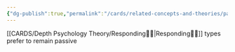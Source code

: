 ```yaml
---
{"dg-publish":true,"permalink":"/cards/related-concepts-and-theories/passivity/","noteIcon":"1","created":"2023-01-12T13:12:59.819+01:00","updated":"2023-04-19T18:36:45.609+02:00"}
---
```



[[CARDS/Depth Psychology Theory/Responding🧘‍♂️\|Responding🧘‍♂️]] types prefer to remain passive


